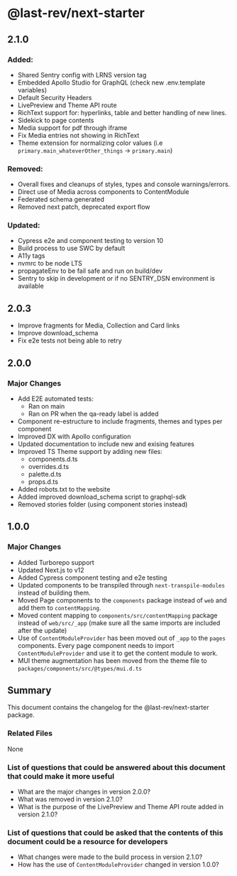 # @last-rev/next-starter

## 2.1.0

### Added:

- Shared Sentry config with LRNS version tag
- Embedded Apollo Studio for GraphQL (check new .env.template variables)
- Default Security Headers
- LivePreview and Theme API route
- RichText support for: hyperlinks, table and better handling of new lines.
- Sidekick to page contents
- Media support for pdf through iframe
- Fix Media entries not showing in RichText
- Theme extension for normalizing color values (i.e `primary.main_whateverOther_things` -> `primary.main`)

### Removed:

- Overall fixes and cleanups of styles, types and console warnings/errors.
- Direct use of Media across components to ContentModule
- Federated schema generated
- Removed next patch, deprecated export flow

### Updated:

- Cypress e2e and component testing to version 10
- Build process to use SWC by default
- A11y tags
- nvmrc to be node LTS
- propagateEnv to be fail safe and run on build/dev
- Sentry to skip in development or if no SENTRY_DSN environment is available

## 2.0.3

- Improve fragments for Media, Collection and Card links
- Improve download_schema
- Fix e2e tests not being able to retry

## 2.0.0

### Major Changes

- Add E2E automated tests:
  - Ran on main
  - Ran on PR when the qa-ready label is added
- Component re-estructure to include fragments, themes and types per component
- Improved DX with Apollo configuration
- Updated documentation to include new and exising features
- Improved TS Theme support by adding new files:
  - components.d.ts
  - overrides.d.ts
  - palette.d.ts
  - props.d.ts
- Added robots.txt to the website
- Added improved download_schema script to graphql-sdk
- Removed stories folder (using component stories instead)

## 1.0.0

### Major Changes

- Added Turborepo support
- Updated Next.js to v12
- Added Cypress component testing and e2e testing
- Updated components to be transpiled through `next-transpile-modules` instead of building them.
- Moved Page components to the `components` package instead of `web` and add them to `contentMapping`.
- Moved content mapping to `components/src/contentMapping` package instead of `web/src/_app` (make sure all the same imports are included after the update)
- Use of `ContentModuleProvider` has been moved out of `_app` to the `pages` components. Every page component needs to import `ContentModuleProvider` and use it to get the content module to work.
- MUI theme augmentation has been moved from the theme file to `packages/components/src/@types/mui.d.ts`

## Summary
This document contains the changelog for the @last-rev/next-starter package.

### Related Files
None

### List of questions that could be answered about this document that could make it more useful
- What are the major changes in version 2.0.0?
- What was removed in version 2.1.0?
- What is the purpose of the LivePreview and Theme API route added in version 2.1.0?

### List of questions that could be asked that the contents of this document could be a resource for developers
- What changes were made to the build process in version 2.1.0?
- How has the use of `ContentModuleProvider` changed in version 1.0.0?